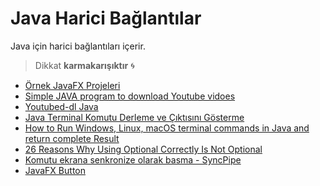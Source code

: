 # Java Harici Bağlantılar

Java için harici bağlantıları içerir.

> Dikkat **karmakarışıktır** 🌀

- [Örnek JavaFX Projeleri](https://github.com/HouariZegai/JavaFxTutorial/tree/master/Youtube)
- [Simple JAVA program to download Youtube vidoes](https://chillyfacts.com/simple-java-program-download-youtube-vidoes/)
- [Youtubed-dl Java](https://github.com/sapher/youtubedl-java)
- [Java Terminal Komutu Derleme ve Çıktısını Gösterme](https://stackoverflow.com/a/5711150)
- [How to Run Windows, Linux, macOS terminal commands in Java and return complete Result](https://crunchify.com/how-to-run-windowsmac-commands-in-java-and-return-the-text-result/)
- [26 Reasons Why Using Optional Correctly Is Not Optional](https://dzone.com/articles/using-optional-correctly-is-not-optional)
- [Komutu ekrana senkronize olarak basma - SyncPipe](https://stackoverflow.com/a/26020354/9770490)
- [JavaFX Button](http://tutorials.jenkov.com/javafx/button.html)

<!-- TODO: BUraya java notlarını ekle -->
